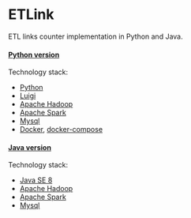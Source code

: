 # ETLink 

ETL links counter implementation in Python and Java.

#### [Python version](https://github.com/Mikita-Kharitonau/ETLink/tree/master/PythonVersion/etlink) 
Technology stack:
* [Python](https://www.python.org/)
* [Luigi](https://github.com/spotify/luigi)
* [Apache Hadoop](https://hadoop.apache.org/)
* [Apache Spark](https://spark.apache.org/)
* [Mysql](https://www.mysql.com/)
* [Docker](https://www.docker.com/), [docker-compose](https://docs.docker.com/compose/)

#### [Java version](https://github.com/Mikita-Kharitonau/ETLink/tree/master/JavaVersion/etlink)
Technology stack:
* [Java SE 8](https://www.oracle.com/technetwork/java/javase/downloads/jdk8-downloads-2133151.html)
* [Apache Hadoop](https://hadoop.apache.org/)
* [Apache Spark](https://spark.apache.org/)
* [Mysql](https://www.mysql.com/)



